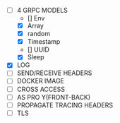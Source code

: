 - [ ] 4 GRPC MODELS
    - [] Env
    - [X] Array
    - [X] random
    - [X] Timestamp
    - [] UUID
    - [X] Sleep
- [X] LOG
- [ ] SEND/RECEIVE HEADERS
- [ ] DOCKER IMAGE
- [ ] CROSS ACCESS
- [ ] AS PRO Y(FRONT-BACK)
- [ ] PROPAGATE TRACING HEADERS
- [ ] TLS